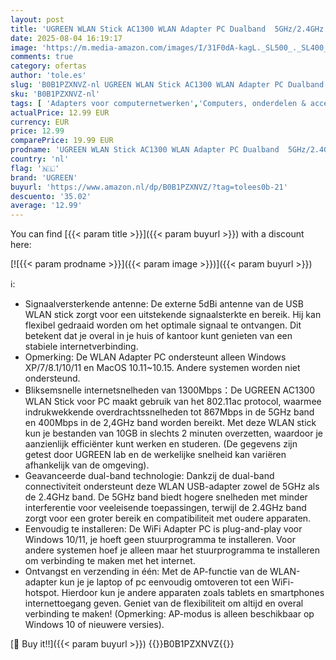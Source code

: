 ```yaml
---
layout: post
title: 'UGREEN WLAN Stick AC1300 WLAN Adapter PC Dualband  5GHz/2.4GHz   WiFi Adapter PC met dubbele 5dBi antennes WPS-knop  Plug & Play onder Windows 10/11  ondersteunt Windows  MacOS'
date: 2025-08-04 16:19:17
image: 'https://m.media-amazon.com/images/I/31F0dA-kagL._SL500_._SL400_.jpg'
comments: true
category: ofertas
author: 'tole.es'
slug: 'B0B1PZXNVZ-nl UGREEN WLAN Stick AC1300 WLAN Adapter PC Dualband...'
sku: 'B0B1PZXNVZ-nl'
tags: [ 'Adapters voor computernetwerken','Computers, onderdelen & accessoires','Elektronica','Netwerkapparaten','USB-netwerkadapters','ugreen','🇳🇱', ]
actualPrice: 12.99 EUR
currency: EUR
price: 12.99
comparePrice: 19.99 EUR
prodname: 'UGREEN WLAN Stick AC1300 WLAN Adapter PC Dualband  5GHz/2.4GHz   WiFi Adapter PC met dubbele 5dBi antennes WPS-knop  Plug & Play onder Windows 10/11  ondersteunt Windows  MacOS'
country: 'nl'
flag: '🇳🇱'
brand: 'UGREEN'
buyurl: 'https://www.amazon.nl/dp/B0B1PZXNVZ/?tag=tolees0b-21'
descuento: '35.02'
average: '12.99'
---
```


You can find [{{< param title >}}]({{< param buyurl >}}) with a discount here:

[![{{< param prodname >}}]({{< param image >}})]({{< param buyurl >}})

ℹ️:

- Signaalversterkende antenne: De externe 5dBi antenne van de USB WLAN stick zorgt voor een uitstekende signaalsterkte en bereik. Hij kan flexibel gedraaid worden om het optimale signaal te ontvangen. Dit betekent dat je overal in je huis of kantoor kunt genieten van een stabiele internetverbinding.
- Opmerking: De WLAN Adapter PC ondersteunt alleen Windows XP/7/8.1/10/11 en MacOS 10.11~10.15. Andere systemen worden niet ondersteund.
- Bliksemsnelle internetsnelheden van 1300Mbps：De UGREEN AC1300 WLAN Stick voor PC maakt gebruik van het 802.11ac protocol, waarmee indrukwekkende overdrachtssnelheden tot 867Mbps in de 5GHz band en 400Mbps in de 2,4GHz band worden bereikt. Met deze WLAN stick kun je bestanden van 10GB in slechts 2 minuten overzetten, waardoor je aanzienlijk efficiënter kunt werken en studeren. (De gegevens zijn getest door UGREEN lab en de werkelijke snelheid kan variëren afhankelijk van de omgeving).
- Geavanceerde dual-band technologie: Dankzij de dual-band connectiviteit ondersteunt deze WLAN USB-adapter zowel de 5GHz als de 2.4GHz band. De 5GHz band biedt hogere snelheden met minder interferentie voor veeleisende toepassingen, terwijl de 2.4GHz band zorgt voor een groter bereik en compatibiliteit met oudere apparaten.
- Eenvoudig te installeren: De WiFi Adapter PC is plug-and-play voor Windows 10/11, je hoeft geen stuurprogramma te installeren. Voor andere systemen hoef je alleen maar het stuurprogramma te installeren om verbinding te maken met het internet.
- Ontvangst en verzending in één: Met de AP-functie van de WLAN-adapter kun je je laptop of pc eenvoudig omtoveren tot een WiFi-hotspot. Hierdoor kun je andere apparaten zoals tablets en smartphones internettoegang geven. Geniet van de flexibiliteit om altijd en overal verbinding te maken! (Opmerking: AP-modus is alleen beschikbaar op Windows 10 of nieuwere versies).

[🛒 Buy it!!]({{< param buyurl >}})
{{<world>}}B0B1PZXNVZ{{</world>}}
